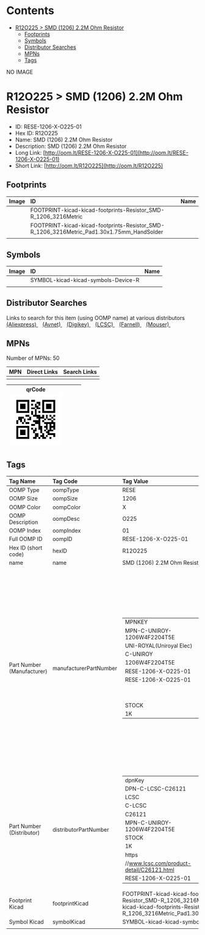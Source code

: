 



Contents
========

* [R12O225 > SMD (1206) 2.2M Ohm Resistor](#r12o225--smd-1206-22m-ohm-resistor)
	* [Footprints](#footprints)
	* [Symbols](#symbols)
	* [Distributor Searches](#distributor-searches)
	* [MPNs](#mpns)
	* [Tags](#tags)
  
NO IMAGE  
# R12O225 > SMD (1206) 2.2M Ohm Resistor

- ID: RESE-1206-X-O225-01
- Hex ID: R12O225
- Name: SMD (1206) 2.2M Ohm Resistor
- Description: SMD (1206) 2.2M Ohm Resistor
- Long Link: [http://oom.lt/RESE-1206-X-O225-01](http://oom.lt/RESE-1206-X-O225-01)
- Short Link: [http://oom.lt/R12O225](http://oom.lt/R12O225)

## Footprints
  

|Image|ID|Name|
| :--- | :--- | :--- |
||FOOTPRINT-kicad-kicad-footprints-Resistor_SMD-R_1206_3216Metric||
||FOOTPRINT-kicad-kicad-footprints-Resistor_SMD-R_1206_3216Metric_Pad1.30x1.75mm_HandSolder||
||||

## Symbols
  

|Image|ID|Name|
| :--- | :--- | :--- |
|![]()|SYMBOL-kicad-kicad-symbols-Device-R||
||||

## Distributor Searches
  
Links to search for this item (using OOMP name) at various distributors  
[(Aliexpress) ](https://www.aliexpress.com/wholesale?SearchText=1117SMD+1206+2.2M+Ohm+Resistor)&nbsp;&nbsp;&nbsp;[(Avnet) ](https://www.avnet.com/shop/us/search/SMD+1206+2.2M+Ohm+Resistor)&nbsp;&nbsp;&nbsp;[(Digikey) ](https://www.digikey.co.uk/en/products/result?s=SMD+1206+2.2M+Ohm+Resistor)&nbsp;&nbsp;&nbsp;[(LCSC) ](https://www.lcsc.com/search?q=SMD+1206+2.2M+Ohm+Resistor)&nbsp;&nbsp;&nbsp;[(Farnell) ](https://uk.farnell.com/search?st=SMD+1206+2.2M+Ohm+Resistor)&nbsp;&nbsp;&nbsp;[(Mouser) ](https://www.mouser.com/c/?q=SMD+1206+2.2M+Ohm+Resistor)&nbsp;&nbsp;&nbsp;
## MPNs
  
Number of MPNs: 50  

|MPN|Direct Links|Search Links|
| :--- | :--- | :--- |
||||
  

|qrCode<br>[![](https://raw.githubusercontent.com/oomlout/oomlout_OOMP_parts_V2/main/RESE/1206/X/O225/01/qrCode_140.png)](https://github.com/oomlout/oomlout_OOMP_parts_V2/tree/main/RESE/1206/X/O225/01/qrCode.png)||||
| :---: | :---: | :---: | :---: |

## Tags
  

|Tag Name|Tag Code|Tag Value|
| :--- | :--- | :--- |
|OOMP Type|oompType|RESE|
|OOMP Size|oompSize|1206|
|OOMP Color|oompColor|X|
|OOMP Description|oompDesc|O225|
|OOMP Index|oompIndex|01|
|Full OOMP ID|oompID|RESE-1206-X-O225-01|
|Hex ID (short code)|hexID|R12O225|
|name|name|SMD (1206) 2.2M Ohm Resistor|
|Part Number (Manufacturer)|manufacturerPartNumber|<table><tr><td>MPNKEY</td></tr><tr><td> MPN-C-UNIROY-1206W4F2204T5E</td><td> MANUFACTURER</td></tr><tr><td> UNI-ROYAL(Uniroyal Elec)</td><td> MANUCODE</td></tr><tr><td> C-UNIROY</td><td> MPN</td></tr><tr><td> 1206W4F2204T5E</td><td> OOMPIDPARTIAL</td></tr><tr><td> RESE-1206-X-O225-01</td><td> OOMPID</td></tr><tr><td> RESE-1206-X-O225-01</td><td> LINK</td></tr><tr><td> </td><td> DESCRIPTION</td></tr><tr><td> </td><td> TAGS</td></tr><tr><td> STOCK</td></tr><tr><td>1K</td></tr></table></td><td> <table><tr><td>MPNKEY</td></tr><tr><td> MPN-C-RALEC-RTT062204FTP</td><td> MANUFACTURER</td></tr><tr><td> RALEC</td><td> MANUCODE</td></tr><tr><td> C-RALEC</td><td> MPN</td></tr><tr><td> RTT062204FTP</td><td> OOMPIDPARTIAL</td></tr><tr><td> RESE-1206-X-O225-01</td><td> OOMPID</td></tr><tr><td> RESE-1206-X-O225-01</td><td> LINK</td></tr><tr><td> </td><td> DESCRIPTION</td></tr><tr><td> </td><td> TAGS</td></tr><tr><td> </td></tr></table></td><td> <table><tr><td>MPNKEY</td></tr><tr><td> MPN-C-UNIROY-1206W4J0225T5E</td><td> MANUFACTURER</td></tr><tr><td> UNI-ROYAL(Uniroyal Elec)</td><td> MANUCODE</td></tr><tr><td> C-UNIROY</td><td> MPN</td></tr><tr><td> 1206W4J0225T5E</td><td> OOMPIDPARTIAL</td></tr><tr><td> RESE-1206-X-O225-01</td><td> OOMPID</td></tr><tr><td> RESE-1206-X-O225-01</td><td> LINK</td></tr><tr><td> </td><td> DESCRIPTION</td></tr><tr><td> </td><td> TAGS</td></tr><tr><td> STOCK</td></tr><tr><td>1K</td></tr></table></td><td> <table><tr><td>MPNKEY</td></tr><tr><td> MPN-C-YAGEO-RV1206FR-072M2L</td><td> MANUFACTURER</td></tr><tr><td> YAGEO</td><td> MANUCODE</td></tr><tr><td> C-YAGEO</td><td> MPN</td></tr><tr><td> RV1206FR-072M2L</td><td> OOMPIDPARTIAL</td></tr><tr><td> RESE-1206-X-O225-01</td><td> OOMPID</td></tr><tr><td> RESE-1206-X-O225-01</td><td> LINK</td></tr><tr><td> </td><td> DESCRIPTION</td></tr><tr><td> </td><td> TAGS</td></tr><tr><td> </td></tr></table></td><td> <table><tr><td>MPNKEY</td></tr><tr><td> MPN-C-YAGEO-RC1206JR-072M2L</td><td> MANUFACTURER</td></tr><tr><td> YAGEO</td><td> MANUCODE</td></tr><tr><td> C-YAGEO</td><td> MPN</td></tr><tr><td> RC1206JR-072M2L</td><td> OOMPIDPARTIAL</td></tr><tr><td> RESE-1206-X-O225-01</td><td> OOMPID</td></tr><tr><td> RESE-1206-X-O225-01</td><td> LINK</td></tr><tr><td> </td><td> DESCRIPTION</td></tr><tr><td> </td><td> TAGS</td></tr><tr><td> STOCK</td></tr><tr><td>1K</td></tr></table></td><td> <table><tr><td>MPNKEY</td></tr><tr><td> MPN-C-YAGEO-RC1206FR-072M2L</td><td> MANUFACTURER</td></tr><tr><td> YAGEO</td><td> MANUCODE</td></tr><tr><td> C-YAGEO</td><td> MPN</td></tr><tr><td> RC1206FR-072M2L</td><td> OOMPIDPARTIAL</td></tr><tr><td> RESE-1206-X-O225-01</td><td> OOMPID</td></tr><tr><td> RESE-1206-X-O225-01</td><td> LINK</td></tr><tr><td> </td><td> DESCRIPTION</td></tr><tr><td> </td><td> TAGS</td></tr><tr><td> STOCK</td></tr><tr><td>1K</td></tr></table></td><td> <table><tr><td>MPNKEY</td></tr><tr><td> MPN-C-WALSIN-WR12W2204FTL</td><td> MANUFACTURER</td></tr><tr><td> Walsin Tech Corp</td><td> MANUCODE</td></tr><tr><td> C-WALSIN</td><td> MPN</td></tr><tr><td> WR12W2204FTL</td><td> OOMPIDPARTIAL</td></tr><tr><td> RESE-1206-X-O225-01</td><td> OOMPID</td></tr><tr><td> RESE-1206-X-O225-01</td><td> LINK</td></tr><tr><td> </td><td> DESCRIPTION</td></tr><tr><td> </td><td> TAGS</td></tr><tr><td> </td></tr></table></td><td> <table><tr><td>MPNKEY</td></tr><tr><td> MPN-C-WALSIN-WR12X225JTL</td><td> MANUFACTURER</td></tr><tr><td> Walsin Tech Corp</td><td> MANUCODE</td></tr><tr><td> C-WALSIN</td><td> MPN</td></tr><tr><td> WR12X225JTL</td><td> OOMPIDPARTIAL</td></tr><tr><td> RESE-1206-X-O225-01</td><td> OOMPID</td></tr><tr><td> RESE-1206-X-O225-01</td><td> LINK</td></tr><tr><td> </td><td> DESCRIPTION</td></tr><tr><td> </td><td> TAGS</td></tr><tr><td> </td></tr></table></td><td> <table><tr><td>MPNKEY</td></tr><tr><td> MPN-C-YAGEO-AC1206FR-072M2L</td><td> MANUFACTURER</td></tr><tr><td> YAGEO</td><td> MANUCODE</td></tr><tr><td> C-YAGEO</td><td> MPN</td></tr><tr><td> AC1206FR-072M2L</td><td> OOMPIDPARTIAL</td></tr><tr><td> RESE-1206-X-O225-01</td><td> OOMPID</td></tr><tr><td> RESE-1206-X-O225-01</td><td> LINK</td></tr><tr><td> </td><td> DESCRIPTION</td></tr><tr><td> </td><td> TAGS</td></tr><tr><td> </td></tr></table></td><td> <table><tr><td>MPNKEY</td></tr><tr><td> MPN-C-EVEROH-CR1206F2M20P05Z</td><td> MANUFACTURER</td></tr><tr><td> Ever Ohms Tech</td><td> MANUCODE</td></tr><tr><td> C-EVEROH</td><td> MPN</td></tr><tr><td> CR1206F2M20P05Z</td><td> OOMPIDPARTIAL</td></tr><tr><td> RESE-1206-X-O225-01</td><td> OOMPID</td></tr><tr><td> RESE-1206-X-O225-01</td><td> LINK</td></tr><tr><td> </td><td> DESCRIPTION</td></tr><tr><td> </td><td> TAGS</td></tr><tr><td> STOCK</td></tr><tr><td>1K</td></tr></table></td><td> <table><tr><td>MPNKEY</td></tr><tr><td> MPN-C-TYOHM-RMC12062.2M1%N</td><td> MANUFACTURER</td></tr><tr><td> TyoHM</td><td> MANUCODE</td></tr><tr><td> C-TYOHM</td><td> MPN</td></tr><tr><td> RMC12062.2M1%N</td><td> OOMPIDPARTIAL</td></tr><tr><td> RESE-1206-X-O225-01</td><td> OOMPID</td></tr><tr><td> RESE-1206-X-O225-01</td><td> LINK</td></tr><tr><td> </td><td> DESCRIPTION</td></tr><tr><td> </td><td> TAGS</td></tr><tr><td> </td></tr></table></td><td> <table><tr><td>MPNKEY</td></tr><tr><td> MPN-C-VIKING-CR-06JL7---2M2</td><td> MANUFACTURER</td></tr><tr><td> Viking Tech</td><td> MANUCODE</td></tr><tr><td> C-VIKING</td><td> MPN</td></tr><tr><td> CR-06JL7---2M2</td><td> OOMPIDPARTIAL</td></tr><tr><td> RESE-1206-X-O225-01</td><td> OOMPID</td></tr><tr><td> RESE-1206-X-O225-01</td><td> LINK</td></tr><tr><td> </td><td> DESCRIPTION</td></tr><tr><td> </td><td> TAGS</td></tr><tr><td> </td></tr></table></td><td> <table><tr><td>MPNKEY</td></tr><tr><td> MPN-C-FHGUAN-RS-06L2204FT</td><td> MANUFACTURER</td></tr><tr><td> FH (Guangdong Fenghua Advanced Tech)</td><td> MANUCODE</td></tr><tr><td> C-FHGUAN</td><td> MPN</td></tr><tr><td> RS-06L2204FT</td><td> OOMPIDPARTIAL</td></tr><tr><td> RESE-1206-X-O225-01</td><td> OOMPID</td></tr><tr><td> RESE-1206-X-O225-01</td><td> LINK</td></tr><tr><td> </td><td> DESCRIPTION</td></tr><tr><td> </td><td> TAGS</td></tr><tr><td> </td></tr></table></td><td> <table><tr><td>MPNKEY</td></tr><tr><td> MPN-C-FHGUAN-RS-06L225JT</td><td> MANUFACTURER</td></tr><tr><td> FH (Guangdong Fenghua Advanced Tech)</td><td> MANUCODE</td></tr><tr><td> C-FHGUAN</td><td> MPN</td></tr><tr><td> RS-06L225JT</td><td> OOMPIDPARTIAL</td></tr><tr><td> RESE-1206-X-O225-01</td><td> OOMPID</td></tr><tr><td> RESE-1206-X-O225-01</td><td> LINK</td></tr><tr><td> </td><td> DESCRIPTION</td></tr><tr><td> </td><td> TAGS</td></tr><tr><td> </td></tr></table></td><td> <table><tr><td>MPNKEY</td></tr><tr><td> MPN-C-RALEC-RTT06225JTP</td><td> MANUFACTURER</td></tr><tr><td> RALEC</td><td> MANUCODE</td></tr><tr><td> C-RALEC</td><td> MPN</td></tr><tr><td> RTT06225JTP</td><td> OOMPIDPARTIAL</td></tr><tr><td> RESE-1206-X-O225-01</td><td> OOMPID</td></tr><tr><td> RESE-1206-X-O225-01</td><td> LINK</td></tr><tr><td> </td><td> DESCRIPTION</td></tr><tr><td> </td><td> TAGS</td></tr><tr><td> </td></tr></table></td><td> <table><tr><td>MPNKEY</td></tr><tr><td> MPN-C-UNIROY-HV06W4F2204T5E</td><td> MANUFACTURER</td></tr><tr><td> UNI-ROYAL(Uniroyal Elec)</td><td> MANUCODE</td></tr><tr><td> C-UNIROY</td><td> MPN</td></tr><tr><td> HV06W4F2204T5E</td><td> OOMPIDPARTIAL</td></tr><tr><td> RESE-1206-X-O225-01</td><td> OOMPID</td></tr><tr><td> RESE-1206-X-O225-01</td><td> LINK</td></tr><tr><td> </td><td> DESCRIPTION</td></tr><tr><td> </td><td> TAGS</td></tr><tr><td> </td></tr></table></td><td> <table><tr><td>MPNKEY</td></tr><tr><td> MPN-C-KOASPE-RK73B2BTTD225J</td><td> MANUFACTURER</td></tr><tr><td> KOA Speer Elec</td><td> MANUCODE</td></tr><tr><td> C-KOASPE</td><td> MPN</td></tr><tr><td> RK73B2BTTD225J</td><td> OOMPIDPARTIAL</td></tr><tr><td> RESE-1206-X-O225-01</td><td> OOMPID</td></tr><tr><td> RESE-1206-X-O225-01</td><td> LINK</td></tr><tr><td> </td><td> DESCRIPTION</td></tr><tr><td> </td><td> TAGS</td></tr><tr><td> </td></tr></table></td><td> <table><tr><td>MPNKEY</td></tr><tr><td> MPN-C-EVEROH-CR1206J2M20P05Z</td><td> MANUFACTURER</td></tr><tr><td> Ever Ohms Tech</td><td> MANUCODE</td></tr><tr><td> C-EVEROH</td><td> MPN</td></tr><tr><td> CR1206J2M20P05Z</td><td> OOMPIDPARTIAL</td></tr><tr><td> RESE-1206-X-O225-01</td><td> OOMPID</td></tr><tr><td> RESE-1206-X-O225-01</td><td> LINK</td></tr><tr><td> </td><td> DESCRIPTION</td></tr><tr><td> </td><td> TAGS</td></tr><tr><td> </td></tr></table></td><td> <table><tr><td>MPNKEY</td></tr><tr><td> MPN-C-UNIROY-AS0606J0225T5E</td><td> MANUFACTURER</td></tr><tr><td> UNI-ROYAL(Uniroyal Elec)</td><td> MANUCODE</td></tr><tr><td> C-UNIROY</td><td> MPN</td></tr><tr><td> AS0606J0225T5E</td><td> OOMPIDPARTIAL</td></tr><tr><td> RESE-1206-X-O225-01</td><td> OOMPID</td></tr><tr><td> RESE-1206-X-O225-01</td><td> LINK</td></tr><tr><td> </td><td> DESCRIPTION</td></tr><tr><td> </td><td> TAGS</td></tr><tr><td> </td></tr></table></td><td> <table><tr><td>MPNKEY</td></tr><tr><td> MPN-C-ROHMSE-KTR18EZPF2204</td><td> MANUFACTURER</td></tr><tr><td> ROHM Semicon</td><td> MANUCODE</td></tr><tr><td> C-ROHMSE</td><td> MPN</td></tr><tr><td> KTR18EZPF2204</td><td> OOMPIDPARTIAL</td></tr><tr><td> RESE-1206-X-O225-01</td><td> OOMPID</td></tr><tr><td> RESE-1206-X-O225-01</td><td> LINK</td></tr><tr><td> </td><td> DESCRIPTION</td></tr><tr><td> </td><td> TAGS</td></tr><tr><td> </td></tr></table></td><td> <table><tr><td>MPNKEY</td></tr><tr><td> MPN-C-PANASO-ERJ-8ENF2204V</td><td> MANUFACTURER</td></tr><tr><td> PANASONIC</td><td> MANUCODE</td></tr><tr><td> C-PANASO</td><td> MPN</td></tr><tr><td> ERJ-8ENF2204V</td><td> OOMPIDPARTIAL</td></tr><tr><td> RESE-1206-X-O225-01</td><td> OOMPID</td></tr><tr><td> RESE-1206-X-O225-01</td><td> LINK</td></tr><tr><td> </td><td> DESCRIPTION</td></tr><tr><td> </td><td> TAGS</td></tr><tr><td> </td></tr></table></td><td> <table><tr><td>MPNKEY</td></tr><tr><td> MPN-C-VISHAY-CRCW12062M20FKEA</td><td> MANUFACTURER</td></tr><tr><td> Vishay Intertech</td><td> MANUCODE</td></tr><tr><td> C-VISHAY</td><td> MPN</td></tr><tr><td> CRCW12062M20FKEA</td><td> OOMPIDPARTIAL</td></tr><tr><td> RESE-1206-X-O225-01</td><td> OOMPID</td></tr><tr><td> RESE-1206-X-O225-01</td><td> LINK</td></tr><tr><td> </td><td> DESCRIPTION</td></tr><tr><td> </td><td> TAGS</td></tr><tr><td> </td></tr></table></td><td> <table><tr><td>MPNKEY</td></tr><tr><td> MPN-C-VISHAY-CRCW12062M20JNEA</td><td> MANUFACTURER</td></tr><tr><td> Vishay Intertech</td><td> MANUCODE</td></tr><tr><td> C-VISHAY</td><td> MPN</td></tr><tr><td> CRCW12062M20JNEA</td><td> OOMPIDPARTIAL</td></tr><tr><td> RESE-1206-X-O225-01</td><td> OOMPID</td></tr><tr><td> RESE-1206-X-O225-01</td><td> LINK</td></tr><tr><td> </td><td> DESCRIPTION</td></tr><tr><td> </td><td> TAGS</td></tr><tr><td> </td></tr></table></td><td> <table><tr><td>MPNKEY</td></tr><tr><td> MPN-C-TECONN-CRGH1206J2M2</td><td> MANUFACTURER</td></tr><tr><td> TE Connectivity</td><td> MANUCODE</td></tr><tr><td> C-TECONN</td><td> MPN</td></tr><tr><td> CRGH1206J2M2</td><td> OOMPIDPARTIAL</td></tr><tr><td> RESE-1206-X-O225-01</td><td> OOMPID</td></tr><tr><td> RESE-1206-X-O225-01</td><td> LINK</td></tr><tr><td> </td><td> DESCRIPTION</td></tr><tr><td> </td><td> TAGS</td></tr><tr><td> </td></tr></table></td><td> <table><tr><td>MPNKEY</td></tr><tr><td> MPN-C-TECONN-CRG1206F2M2</td><td> MANUFACTURER</td></tr><tr><td> TE Connectivity</td><td> MANUCODE</td></tr><tr><td> C-TECONN</td><td> MPN</td></tr><tr><td> CRG1206F2M2</td><td> OOMPIDPARTIAL</td></tr><tr><td> RESE-1206-X-O225-01</td><td> OOMPID</td></tr><tr><td> RESE-1206-X-O225-01</td><td> LINK</td></tr><tr><td> </td><td> DESCRIPTION</td></tr><tr><td> </td><td> TAGS</td></tr><tr><td> </td></tr></table></td><td> <table><tr><td>MPNKEY</td></tr><tr><td> MPN-C-UNIROY-1206W4F2204T5E</td><td> MANUFACTURER</td></tr><tr><td> UNI-ROYAL(Uniroyal Elec)</td><td> MANUCODE</td></tr><tr><td> C-UNIROY</td><td> MPN</td></tr><tr><td> 1206W4F2204T5E</td><td> OOMPIDPARTIAL</td></tr><tr><td> RESE-1206-X-O225-01</td><td> OOMPID</td></tr><tr><td> RESE-1206-X-O225-01</td><td> LINK</td></tr><tr><td> </td><td> DESCRIPTION</td></tr><tr><td> </td><td> TAGS</td></tr><tr><td> STOCK</td></tr><tr><td>1K</td></tr></table></td><td> <table><tr><td>MPNKEY</td></tr><tr><td> MPN-C-RALEC-RTT062204FTP</td><td> MANUFACTURER</td></tr><tr><td> RALEC</td><td> MANUCODE</td></tr><tr><td> C-RALEC</td><td> MPN</td></tr><tr><td> RTT062204FTP</td><td> OOMPIDPARTIAL</td></tr><tr><td> RESE-1206-X-O225-01</td><td> OOMPID</td></tr><tr><td> RESE-1206-X-O225-01</td><td> LINK</td></tr><tr><td> </td><td> DESCRIPTION</td></tr><tr><td> </td><td> TAGS</td></tr><tr><td> </td></tr></table></td><td> <table><tr><td>MPNKEY</td></tr><tr><td> MPN-C-UNIROY-1206W4J0225T5E</td><td> MANUFACTURER</td></tr><tr><td> UNI-ROYAL(Uniroyal Elec)</td><td> MANUCODE</td></tr><tr><td> C-UNIROY</td><td> MPN</td></tr><tr><td> 1206W4J0225T5E</td><td> OOMPIDPARTIAL</td></tr><tr><td> RESE-1206-X-O225-01</td><td> OOMPID</td></tr><tr><td> RESE-1206-X-O225-01</td><td> LINK</td></tr><tr><td> </td><td> DESCRIPTION</td></tr><tr><td> </td><td> TAGS</td></tr><tr><td> STOCK</td></tr><tr><td>1K</td></tr></table></td><td> <table><tr><td>MPNKEY</td></tr><tr><td> MPN-C-YAGEO-RV1206FR-072M2L</td><td> MANUFACTURER</td></tr><tr><td> YAGEO</td><td> MANUCODE</td></tr><tr><td> C-YAGEO</td><td> MPN</td></tr><tr><td> RV1206FR-072M2L</td><td> OOMPIDPARTIAL</td></tr><tr><td> RESE-1206-X-O225-01</td><td> OOMPID</td></tr><tr><td> RESE-1206-X-O225-01</td><td> LINK</td></tr><tr><td> </td><td> DESCRIPTION</td></tr><tr><td> </td><td> TAGS</td></tr><tr><td> </td></tr></table></td><td> <table><tr><td>MPNKEY</td></tr><tr><td> MPN-C-YAGEO-RC1206JR-072M2L</td><td> MANUFACTURER</td></tr><tr><td> YAGEO</td><td> MANUCODE</td></tr><tr><td> C-YAGEO</td><td> MPN</td></tr><tr><td> RC1206JR-072M2L</td><td> OOMPIDPARTIAL</td></tr><tr><td> RESE-1206-X-O225-01</td><td> OOMPID</td></tr><tr><td> RESE-1206-X-O225-01</td><td> LINK</td></tr><tr><td> </td><td> DESCRIPTION</td></tr><tr><td> </td><td> TAGS</td></tr><tr><td> STOCK</td></tr><tr><td>1K</td></tr></table></td><td> <table><tr><td>MPNKEY</td></tr><tr><td> MPN-C-YAGEO-RC1206FR-072M2L</td><td> MANUFACTURER</td></tr><tr><td> YAGEO</td><td> MANUCODE</td></tr><tr><td> C-YAGEO</td><td> MPN</td></tr><tr><td> RC1206FR-072M2L</td><td> OOMPIDPARTIAL</td></tr><tr><td> RESE-1206-X-O225-01</td><td> OOMPID</td></tr><tr><td> RESE-1206-X-O225-01</td><td> LINK</td></tr><tr><td> </td><td> DESCRIPTION</td></tr><tr><td> </td><td> TAGS</td></tr><tr><td> STOCK</td></tr><tr><td>1K</td></tr></table></td><td> <table><tr><td>MPNKEY</td></tr><tr><td> MPN-C-WALSIN-WR12W2204FTL</td><td> MANUFACTURER</td></tr><tr><td> Walsin Tech Corp</td><td> MANUCODE</td></tr><tr><td> C-WALSIN</td><td> MPN</td></tr><tr><td> WR12W2204FTL</td><td> OOMPIDPARTIAL</td></tr><tr><td> RESE-1206-X-O225-01</td><td> OOMPID</td></tr><tr><td> RESE-1206-X-O225-01</td><td> LINK</td></tr><tr><td> </td><td> DESCRIPTION</td></tr><tr><td> </td><td> TAGS</td></tr><tr><td> </td></tr></table></td><td> <table><tr><td>MPNKEY</td></tr><tr><td> MPN-C-WALSIN-WR12X225JTL</td><td> MANUFACTURER</td></tr><tr><td> Walsin Tech Corp</td><td> MANUCODE</td></tr><tr><td> C-WALSIN</td><td> MPN</td></tr><tr><td> WR12X225JTL</td><td> OOMPIDPARTIAL</td></tr><tr><td> RESE-1206-X-O225-01</td><td> OOMPID</td></tr><tr><td> RESE-1206-X-O225-01</td><td> LINK</td></tr><tr><td> </td><td> DESCRIPTION</td></tr><tr><td> </td><td> TAGS</td></tr><tr><td> </td></tr></table></td><td> <table><tr><td>MPNKEY</td></tr><tr><td> MPN-C-YAGEO-AC1206FR-072M2L</td><td> MANUFACTURER</td></tr><tr><td> YAGEO</td><td> MANUCODE</td></tr><tr><td> C-YAGEO</td><td> MPN</td></tr><tr><td> AC1206FR-072M2L</td><td> OOMPIDPARTIAL</td></tr><tr><td> RESE-1206-X-O225-01</td><td> OOMPID</td></tr><tr><td> RESE-1206-X-O225-01</td><td> LINK</td></tr><tr><td> </td><td> DESCRIPTION</td></tr><tr><td> </td><td> TAGS</td></tr><tr><td> </td></tr></table></td><td> <table><tr><td>MPNKEY</td></tr><tr><td> MPN-C-EVEROH-CR1206F2M20P05Z</td><td> MANUFACTURER</td></tr><tr><td> Ever Ohms Tech</td><td> MANUCODE</td></tr><tr><td> C-EVEROH</td><td> MPN</td></tr><tr><td> CR1206F2M20P05Z</td><td> OOMPIDPARTIAL</td></tr><tr><td> RESE-1206-X-O225-01</td><td> OOMPID</td></tr><tr><td> RESE-1206-X-O225-01</td><td> LINK</td></tr><tr><td> </td><td> DESCRIPTION</td></tr><tr><td> </td><td> TAGS</td></tr><tr><td> STOCK</td></tr><tr><td>1K</td></tr></table></td><td> <table><tr><td>MPNKEY</td></tr><tr><td> MPN-C-TYOHM-RMC12062.2M1%N</td><td> MANUFACTURER</td></tr><tr><td> TyoHM</td><td> MANUCODE</td></tr><tr><td> C-TYOHM</td><td> MPN</td></tr><tr><td> RMC12062.2M1%N</td><td> OOMPIDPARTIAL</td></tr><tr><td> RESE-1206-X-O225-01</td><td> OOMPID</td></tr><tr><td> RESE-1206-X-O225-01</td><td> LINK</td></tr><tr><td> </td><td> DESCRIPTION</td></tr><tr><td> </td><td> TAGS</td></tr><tr><td> </td></tr></table></td><td> <table><tr><td>MPNKEY</td></tr><tr><td> MPN-C-VIKING-CR-06JL7---2M2</td><td> MANUFACTURER</td></tr><tr><td> Viking Tech</td><td> MANUCODE</td></tr><tr><td> C-VIKING</td><td> MPN</td></tr><tr><td> CR-06JL7---2M2</td><td> OOMPIDPARTIAL</td></tr><tr><td> RESE-1206-X-O225-01</td><td> OOMPID</td></tr><tr><td> RESE-1206-X-O225-01</td><td> LINK</td></tr><tr><td> </td><td> DESCRIPTION</td></tr><tr><td> </td><td> TAGS</td></tr><tr><td> </td></tr></table></td><td> <table><tr><td>MPNKEY</td></tr><tr><td> MPN-C-FHGUAN-RS-06L2204FT</td><td> MANUFACTURER</td></tr><tr><td> FH (Guangdong Fenghua Advanced Tech)</td><td> MANUCODE</td></tr><tr><td> C-FHGUAN</td><td> MPN</td></tr><tr><td> RS-06L2204FT</td><td> OOMPIDPARTIAL</td></tr><tr><td> RESE-1206-X-O225-01</td><td> OOMPID</td></tr><tr><td> RESE-1206-X-O225-01</td><td> LINK</td></tr><tr><td> </td><td> DESCRIPTION</td></tr><tr><td> </td><td> TAGS</td></tr><tr><td> </td></tr></table></td><td> <table><tr><td>MPNKEY</td></tr><tr><td> MPN-C-FHGUAN-RS-06L225JT</td><td> MANUFACTURER</td></tr><tr><td> FH (Guangdong Fenghua Advanced Tech)</td><td> MANUCODE</td></tr><tr><td> C-FHGUAN</td><td> MPN</td></tr><tr><td> RS-06L225JT</td><td> OOMPIDPARTIAL</td></tr><tr><td> RESE-1206-X-O225-01</td><td> OOMPID</td></tr><tr><td> RESE-1206-X-O225-01</td><td> LINK</td></tr><tr><td> </td><td> DESCRIPTION</td></tr><tr><td> </td><td> TAGS</td></tr><tr><td> </td></tr></table></td><td> <table><tr><td>MPNKEY</td></tr><tr><td> MPN-C-RALEC-RTT06225JTP</td><td> MANUFACTURER</td></tr><tr><td> RALEC</td><td> MANUCODE</td></tr><tr><td> C-RALEC</td><td> MPN</td></tr><tr><td> RTT06225JTP</td><td> OOMPIDPARTIAL</td></tr><tr><td> RESE-1206-X-O225-01</td><td> OOMPID</td></tr><tr><td> RESE-1206-X-O225-01</td><td> LINK</td></tr><tr><td> </td><td> DESCRIPTION</td></tr><tr><td> </td><td> TAGS</td></tr><tr><td> </td></tr></table></td><td> <table><tr><td>MPNKEY</td></tr><tr><td> MPN-C-UNIROY-HV06W4F2204T5E</td><td> MANUFACTURER</td></tr><tr><td> UNI-ROYAL(Uniroyal Elec)</td><td> MANUCODE</td></tr><tr><td> C-UNIROY</td><td> MPN</td></tr><tr><td> HV06W4F2204T5E</td><td> OOMPIDPARTIAL</td></tr><tr><td> RESE-1206-X-O225-01</td><td> OOMPID</td></tr><tr><td> RESE-1206-X-O225-01</td><td> LINK</td></tr><tr><td> </td><td> DESCRIPTION</td></tr><tr><td> </td><td> TAGS</td></tr><tr><td> </td></tr></table></td><td> <table><tr><td>MPNKEY</td></tr><tr><td> MPN-C-KOASPE-RK73B2BTTD225J</td><td> MANUFACTURER</td></tr><tr><td> KOA Speer Elec</td><td> MANUCODE</td></tr><tr><td> C-KOASPE</td><td> MPN</td></tr><tr><td> RK73B2BTTD225J</td><td> OOMPIDPARTIAL</td></tr><tr><td> RESE-1206-X-O225-01</td><td> OOMPID</td></tr><tr><td> RESE-1206-X-O225-01</td><td> LINK</td></tr><tr><td> </td><td> DESCRIPTION</td></tr><tr><td> </td><td> TAGS</td></tr><tr><td> </td></tr></table></td><td> <table><tr><td>MPNKEY</td></tr><tr><td> MPN-C-EVEROH-CR1206J2M20P05Z</td><td> MANUFACTURER</td></tr><tr><td> Ever Ohms Tech</td><td> MANUCODE</td></tr><tr><td> C-EVEROH</td><td> MPN</td></tr><tr><td> CR1206J2M20P05Z</td><td> OOMPIDPARTIAL</td></tr><tr><td> RESE-1206-X-O225-01</td><td> OOMPID</td></tr><tr><td> RESE-1206-X-O225-01</td><td> LINK</td></tr><tr><td> </td><td> DESCRIPTION</td></tr><tr><td> </td><td> TAGS</td></tr><tr><td> </td></tr></table></td><td> <table><tr><td>MPNKEY</td></tr><tr><td> MPN-C-UNIROY-AS0606J0225T5E</td><td> MANUFACTURER</td></tr><tr><td> UNI-ROYAL(Uniroyal Elec)</td><td> MANUCODE</td></tr><tr><td> C-UNIROY</td><td> MPN</td></tr><tr><td> AS0606J0225T5E</td><td> OOMPIDPARTIAL</td></tr><tr><td> RESE-1206-X-O225-01</td><td> OOMPID</td></tr><tr><td> RESE-1206-X-O225-01</td><td> LINK</td></tr><tr><td> </td><td> DESCRIPTION</td></tr><tr><td> </td><td> TAGS</td></tr><tr><td> </td></tr></table></td><td> <table><tr><td>MPNKEY</td></tr><tr><td> MPN-C-ROHMSE-KTR18EZPF2204</td><td> MANUFACTURER</td></tr><tr><td> ROHM Semicon</td><td> MANUCODE</td></tr><tr><td> C-ROHMSE</td><td> MPN</td></tr><tr><td> KTR18EZPF2204</td><td> OOMPIDPARTIAL</td></tr><tr><td> RESE-1206-X-O225-01</td><td> OOMPID</td></tr><tr><td> RESE-1206-X-O225-01</td><td> LINK</td></tr><tr><td> </td><td> DESCRIPTION</td></tr><tr><td> </td><td> TAGS</td></tr><tr><td> </td></tr></table></td><td> <table><tr><td>MPNKEY</td></tr><tr><td> MPN-C-PANASO-ERJ-8ENF2204V</td><td> MANUFACTURER</td></tr><tr><td> PANASONIC</td><td> MANUCODE</td></tr><tr><td> C-PANASO</td><td> MPN</td></tr><tr><td> ERJ-8ENF2204V</td><td> OOMPIDPARTIAL</td></tr><tr><td> RESE-1206-X-O225-01</td><td> OOMPID</td></tr><tr><td> RESE-1206-X-O225-01</td><td> LINK</td></tr><tr><td> </td><td> DESCRIPTION</td></tr><tr><td> </td><td> TAGS</td></tr><tr><td> </td></tr></table></td><td> <table><tr><td>MPNKEY</td></tr><tr><td> MPN-C-VISHAY-CRCW12062M20FKEA</td><td> MANUFACTURER</td></tr><tr><td> Vishay Intertech</td><td> MANUCODE</td></tr><tr><td> C-VISHAY</td><td> MPN</td></tr><tr><td> CRCW12062M20FKEA</td><td> OOMPIDPARTIAL</td></tr><tr><td> RESE-1206-X-O225-01</td><td> OOMPID</td></tr><tr><td> RESE-1206-X-O225-01</td><td> LINK</td></tr><tr><td> </td><td> DESCRIPTION</td></tr><tr><td> </td><td> TAGS</td></tr><tr><td> </td></tr></table></td><td> <table><tr><td>MPNKEY</td></tr><tr><td> MPN-C-VISHAY-CRCW12062M20JNEA</td><td> MANUFACTURER</td></tr><tr><td> Vishay Intertech</td><td> MANUCODE</td></tr><tr><td> C-VISHAY</td><td> MPN</td></tr><tr><td> CRCW12062M20JNEA</td><td> OOMPIDPARTIAL</td></tr><tr><td> RESE-1206-X-O225-01</td><td> OOMPID</td></tr><tr><td> RESE-1206-X-O225-01</td><td> LINK</td></tr><tr><td> </td><td> DESCRIPTION</td></tr><tr><td> </td><td> TAGS</td></tr><tr><td> </td></tr></table></td><td> <table><tr><td>MPNKEY</td></tr><tr><td> MPN-C-TECONN-CRGH1206J2M2</td><td> MANUFACTURER</td></tr><tr><td> TE Connectivity</td><td> MANUCODE</td></tr><tr><td> C-TECONN</td><td> MPN</td></tr><tr><td> CRGH1206J2M2</td><td> OOMPIDPARTIAL</td></tr><tr><td> RESE-1206-X-O225-01</td><td> OOMPID</td></tr><tr><td> RESE-1206-X-O225-01</td><td> LINK</td></tr><tr><td> </td><td> DESCRIPTION</td></tr><tr><td> </td><td> TAGS</td></tr><tr><td> </td></tr></table></td><td> <table><tr><td>MPNKEY</td></tr><tr><td> MPN-C-TECONN-CRG1206F2M2</td><td> MANUFACTURER</td></tr><tr><td> TE Connectivity</td><td> MANUCODE</td></tr><tr><td> C-TECONN</td><td> MPN</td></tr><tr><td> CRG1206F2M2</td><td> OOMPIDPARTIAL</td></tr><tr><td> RESE-1206-X-O225-01</td><td> OOMPID</td></tr><tr><td> RESE-1206-X-O225-01</td><td> LINK</td></tr><tr><td> </td><td> DESCRIPTION</td></tr><tr><td> </td><td> TAGS</td></tr><tr><td> </td></tr></table>|
|Part Number (Distributor)|distributorPartNumber|<table><tr><td>dpnKey</td></tr><tr><td> DPN-C-LCSC-C26121</td><td> DISTRIBUTOR</td></tr><tr><td> LCSC</td><td> DISTRCODE</td></tr><tr><td> C-LCSC</td><td> DPN</td></tr><tr><td> C26121</td><td> MPN</td></tr><tr><td> MPN-C-UNIROY-1206W4F2204T5E</td><td> TAGS</td></tr><tr><td> STOCK</td></tr><tr><td>1K</td><td> LINK</td></tr><tr><td> https</td></tr><tr><td>//www.lcsc.com/product-detail/C26121.html</td><td> OOMPID</td></tr><tr><td> RESE-1206-X-O225-01</td></tr></table></td><td> <table><tr><td>dpnKey</td></tr><tr><td> DPN-C-LCSC-C104700</td><td> DISTRIBUTOR</td></tr><tr><td> LCSC</td><td> DISTRCODE</td></tr><tr><td> C-LCSC</td><td> DPN</td></tr><tr><td> C104700</td><td> MPN</td></tr><tr><td> MPN-C-RALEC-RTT062204FTP</td><td> TAGS</td></tr><tr><td> </td><td> LINK</td></tr><tr><td> https</td></tr><tr><td>//www.lcsc.com/product-detail/C104700.html</td><td> OOMPID</td></tr><tr><td> RESE-1206-X-O225-01</td></tr></table></td><td> <table><tr><td>dpnKey</td></tr><tr><td> DPN-C-LCSC-C111535</td><td> DISTRIBUTOR</td></tr><tr><td> LCSC</td><td> DISTRCODE</td></tr><tr><td> C-LCSC</td><td> DPN</td></tr><tr><td> C111535</td><td> MPN</td></tr><tr><td> MPN-C-UNIROY-1206W4J0225T5E</td><td> TAGS</td></tr><tr><td> STOCK</td></tr><tr><td>1K</td><td> LINK</td></tr><tr><td> https</td></tr><tr><td>//www.lcsc.com/product-detail/C111535.html</td><td> OOMPID</td></tr><tr><td> RESE-1206-X-O225-01</td></tr></table></td><td> <table><tr><td>dpnKey</td></tr><tr><td> DPN-C-LCSC-C118031</td><td> DISTRIBUTOR</td></tr><tr><td> LCSC</td><td> DISTRCODE</td></tr><tr><td> C-LCSC</td><td> DPN</td></tr><tr><td> C118031</td><td> MPN</td></tr><tr><td> MPN-C-YAGEO-RV1206FR-072M2L</td><td> TAGS</td></tr><tr><td> </td><td> LINK</td></tr><tr><td> https</td></tr><tr><td>//www.lcsc.com/product-detail/C118031.html</td><td> OOMPID</td></tr><tr><td> RESE-1206-X-O225-01</td></tr></table></td><td> <table><tr><td>dpnKey</td></tr><tr><td> DPN-C-LCSC-C137164</td><td> DISTRIBUTOR</td></tr><tr><td> LCSC</td><td> DISTRCODE</td></tr><tr><td> C-LCSC</td><td> DPN</td></tr><tr><td> C137164</td><td> MPN</td></tr><tr><td> MPN-C-YAGEO-RC1206JR-072M2L</td><td> TAGS</td></tr><tr><td> STOCK</td></tr><tr><td>1K</td><td> LINK</td></tr><tr><td> https</td></tr><tr><td>//www.lcsc.com/product-detail/C137164.html</td><td> OOMPID</td></tr><tr><td> RESE-1206-X-O225-01</td></tr></table></td><td> <table><tr><td>dpnKey</td></tr><tr><td> DPN-C-LCSC-C137329</td><td> DISTRIBUTOR</td></tr><tr><td> LCSC</td><td> DISTRCODE</td></tr><tr><td> C-LCSC</td><td> DPN</td></tr><tr><td> C137329</td><td> MPN</td></tr><tr><td> MPN-C-YAGEO-RC1206FR-072M2L</td><td> TAGS</td></tr><tr><td> STOCK</td></tr><tr><td>1K</td><td> LINK</td></tr><tr><td> https</td></tr><tr><td>//www.lcsc.com/product-detail/C137329.html</td><td> OOMPID</td></tr><tr><td> RESE-1206-X-O225-01</td></tr></table></td><td> <table><tr><td>dpnKey</td></tr><tr><td> DPN-C-LCSC-C171070</td><td> DISTRIBUTOR</td></tr><tr><td> LCSC</td><td> DISTRCODE</td></tr><tr><td> C-LCSC</td><td> DPN</td></tr><tr><td> C171070</td><td> MPN</td></tr><tr><td> MPN-C-WALSIN-WR12W2204FTL</td><td> TAGS</td></tr><tr><td> </td><td> LINK</td></tr><tr><td> https</td></tr><tr><td>//www.lcsc.com/product-detail/C171070.html</td><td> OOMPID</td></tr><tr><td> RESE-1206-X-O225-01</td></tr></table></td><td> <table><tr><td>dpnKey</td></tr><tr><td> DPN-C-LCSC-C171156</td><td> DISTRIBUTOR</td></tr><tr><td> LCSC</td><td> DISTRCODE</td></tr><tr><td> C-LCSC</td><td> DPN</td></tr><tr><td> C171156</td><td> MPN</td></tr><tr><td> MPN-C-WALSIN-WR12X225JTL</td><td> TAGS</td></tr><tr><td> </td><td> LINK</td></tr><tr><td> https</td></tr><tr><td>//www.lcsc.com/product-detail/C171156.html</td><td> OOMPID</td></tr><tr><td> RESE-1206-X-O225-01</td></tr></table></td><td> <table><tr><td>dpnKey</td></tr><tr><td> DPN-C-LCSC-C229524</td><td> DISTRIBUTOR</td></tr><tr><td> LCSC</td><td> DISTRCODE</td></tr><tr><td> C-LCSC</td><td> DPN</td></tr><tr><td> C229524</td><td> MPN</td></tr><tr><td> MPN-C-YAGEO-AC1206FR-072M2L</td><td> TAGS</td></tr><tr><td> </td><td> LINK</td></tr><tr><td> https</td></tr><tr><td>//www.lcsc.com/product-detail/C229524.html</td><td> OOMPID</td></tr><tr><td> RESE-1206-X-O225-01</td></tr></table></td><td> <table><tr><td>dpnKey</td></tr><tr><td> DPN-C-LCSC-C245512</td><td> DISTRIBUTOR</td></tr><tr><td> LCSC</td><td> DISTRCODE</td></tr><tr><td> C-LCSC</td><td> DPN</td></tr><tr><td> C245512</td><td> MPN</td></tr><tr><td> MPN-C-EVEROH-CR1206F2M20P05Z</td><td> TAGS</td></tr><tr><td> STOCK</td></tr><tr><td>1K</td><td> LINK</td></tr><tr><td> https</td></tr><tr><td>//www.lcsc.com/product-detail/C245512.html</td><td> OOMPID</td></tr><tr><td> RESE-1206-X-O225-01</td></tr></table></td><td> <table><tr><td>dpnKey</td></tr><tr><td> DPN-C-LCSC-C269617</td><td> DISTRIBUTOR</td></tr><tr><td> LCSC</td><td> DISTRCODE</td></tr><tr><td> C-LCSC</td><td> DPN</td></tr><tr><td> C269617</td><td> MPN</td></tr><tr><td> MPN-C-TYOHM-RMC12062.2M1%N</td><td> TAGS</td></tr><tr><td> </td><td> LINK</td></tr><tr><td> https</td></tr><tr><td>//www.lcsc.com/product-detail/C269617.html</td><td> OOMPID</td></tr><tr><td> RESE-1206-X-O225-01</td></tr></table></td><td> <table><tr><td>dpnKey</td></tr><tr><td> DPN-C-LCSC-C280043</td><td> DISTRIBUTOR</td></tr><tr><td> LCSC</td><td> DISTRCODE</td></tr><tr><td> C-LCSC</td><td> DPN</td></tr><tr><td> C280043</td><td> MPN</td></tr><tr><td> MPN-C-VIKING-CR-06JL7---2M2</td><td> TAGS</td></tr><tr><td> </td><td> LINK</td></tr><tr><td> https</td></tr><tr><td>//www.lcsc.com/product-detail/C280043.html</td><td> OOMPID</td></tr><tr><td> RESE-1206-X-O225-01</td></tr></table></td><td> <table><tr><td>dpnKey</td></tr><tr><td> DPN-C-LCSC-C294798</td><td> DISTRIBUTOR</td></tr><tr><td> LCSC</td><td> DISTRCODE</td></tr><tr><td> C-LCSC</td><td> DPN</td></tr><tr><td> C294798</td><td> MPN</td></tr><tr><td> MPN-C-FHGUAN-RS-06L2204FT</td><td> TAGS</td></tr><tr><td> </td><td> LINK</td></tr><tr><td> https</td></tr><tr><td>//www.lcsc.com/product-detail/C294798.html</td><td> OOMPID</td></tr><tr><td> RESE-1206-X-O225-01</td></tr></table></td><td> <table><tr><td>dpnKey</td></tr><tr><td> DPN-C-LCSC-C294799</td><td> DISTRIBUTOR</td></tr><tr><td> LCSC</td><td> DISTRCODE</td></tr><tr><td> C-LCSC</td><td> DPN</td></tr><tr><td> C294799</td><td> MPN</td></tr><tr><td> MPN-C-FHGUAN-RS-06L225JT</td><td> TAGS</td></tr><tr><td> </td><td> LINK</td></tr><tr><td> https</td></tr><tr><td>//www.lcsc.com/product-detail/C294799.html</td><td> OOMPID</td></tr><tr><td> RESE-1206-X-O225-01</td></tr></table></td><td> <table><tr><td>dpnKey</td></tr><tr><td> DPN-C-LCSC-C303743</td><td> DISTRIBUTOR</td></tr><tr><td> LCSC</td><td> DISTRCODE</td></tr><tr><td> C-LCSC</td><td> DPN</td></tr><tr><td> C303743</td><td> MPN</td></tr><tr><td> MPN-C-RALEC-RTT06225JTP</td><td> TAGS</td></tr><tr><td> </td><td> LINK</td></tr><tr><td> https</td></tr><tr><td>//www.lcsc.com/product-detail/C303743.html</td><td> OOMPID</td></tr><tr><td> RESE-1206-X-O225-01</td></tr></table></td><td> <table><tr><td>dpnKey</td></tr><tr><td> DPN-C-LCSC-C414796</td><td> DISTRIBUTOR</td></tr><tr><td> LCSC</td><td> DISTRCODE</td></tr><tr><td> C-LCSC</td><td> DPN</td></tr><tr><td> C414796</td><td> MPN</td></tr><tr><td> MPN-C-UNIROY-HV06W4F2204T5E</td><td> TAGS</td></tr><tr><td> </td><td> LINK</td></tr><tr><td> https</td></tr><tr><td>//www.lcsc.com/product-detail/C414796.html</td><td> OOMPID</td></tr><tr><td> RESE-1206-X-O225-01</td></tr></table></td><td> <table><tr><td>dpnKey</td></tr><tr><td> DPN-C-LCSC-C830133</td><td> DISTRIBUTOR</td></tr><tr><td> LCSC</td><td> DISTRCODE</td></tr><tr><td> C-LCSC</td><td> DPN</td></tr><tr><td> C830133</td><td> MPN</td></tr><tr><td> MPN-C-KOASPE-RK73B2BTTD225J</td><td> TAGS</td></tr><tr><td> </td><td> LINK</td></tr><tr><td> https</td></tr><tr><td>//www.lcsc.com/product-detail/C830133.html</td><td> OOMPID</td></tr><tr><td> RESE-1206-X-O225-01</td></tr></table></td><td> <table><tr><td>dpnKey</td></tr><tr><td> DPN-C-LCSC-C881239</td><td> DISTRIBUTOR</td></tr><tr><td> LCSC</td><td> DISTRCODE</td></tr><tr><td> C-LCSC</td><td> DPN</td></tr><tr><td> C881239</td><td> MPN</td></tr><tr><td> MPN-C-EVEROH-CR1206J2M20P05Z</td><td> TAGS</td></tr><tr><td> </td><td> LINK</td></tr><tr><td> https</td></tr><tr><td>//www.lcsc.com/product-detail/C881239.html</td><td> OOMPID</td></tr><tr><td> RESE-1206-X-O225-01</td></tr></table></td><td> <table><tr><td>dpnKey</td></tr><tr><td> DPN-C-LCSC-C966067</td><td> DISTRIBUTOR</td></tr><tr><td> LCSC</td><td> DISTRCODE</td></tr><tr><td> C-LCSC</td><td> DPN</td></tr><tr><td> C966067</td><td> MPN</td></tr><tr><td> MPN-C-UNIROY-AS0606J0225T5E</td><td> TAGS</td></tr><tr><td> </td><td> LINK</td></tr><tr><td> https</td></tr><tr><td>//www.lcsc.com/product-detail/C966067.html</td><td> OOMPID</td></tr><tr><td> RESE-1206-X-O225-01</td></tr></table></td><td> <table><tr><td>dpnKey</td></tr><tr><td> DPN-C-LCSC-C2075747</td><td> DISTRIBUTOR</td></tr><tr><td> LCSC</td><td> DISTRCODE</td></tr><tr><td> C-LCSC</td><td> DPN</td></tr><tr><td> C2075747</td><td> MPN</td></tr><tr><td> MPN-C-ROHMSE-KTR18EZPF2204</td><td> TAGS</td></tr><tr><td> </td><td> LINK</td></tr><tr><td> https</td></tr><tr><td>//www.lcsc.com/product-detail/C2075747.html</td><td> OOMPID</td></tr><tr><td> RESE-1206-X-O225-01</td></tr></table></td><td> <table><tr><td>dpnKey</td></tr><tr><td> DPN-C-LCSC-C2077895</td><td> DISTRIBUTOR</td></tr><tr><td> LCSC</td><td> DISTRCODE</td></tr><tr><td> C-LCSC</td><td> DPN</td></tr><tr><td> C2077895</td><td> MPN</td></tr><tr><td> MPN-C-PANASO-ERJ-8ENF2204V</td><td> TAGS</td></tr><tr><td> </td><td> LINK</td></tr><tr><td> https</td></tr><tr><td>//www.lcsc.com/product-detail/C2077895.html</td><td> OOMPID</td></tr><tr><td> RESE-1206-X-O225-01</td></tr></table></td><td> <table><tr><td>dpnKey</td></tr><tr><td> DPN-C-LCSC-C2090939</td><td> DISTRIBUTOR</td></tr><tr><td> LCSC</td><td> DISTRCODE</td></tr><tr><td> C-LCSC</td><td> DPN</td></tr><tr><td> C2090939</td><td> MPN</td></tr><tr><td> MPN-C-VISHAY-CRCW12062M20FKEA</td><td> TAGS</td></tr><tr><td> </td><td> LINK</td></tr><tr><td> https</td></tr><tr><td>//www.lcsc.com/product-detail/C2090939.html</td><td> OOMPID</td></tr><tr><td> RESE-1206-X-O225-01</td></tr></table></td><td> <table><tr><td>dpnKey</td></tr><tr><td> DPN-C-LCSC-C2091707</td><td> DISTRIBUTOR</td></tr><tr><td> LCSC</td><td> DISTRCODE</td></tr><tr><td> C-LCSC</td><td> DPN</td></tr><tr><td> C2091707</td><td> MPN</td></tr><tr><td> MPN-C-VISHAY-CRCW12062M20JNEA</td><td> TAGS</td></tr><tr><td> </td><td> LINK</td></tr><tr><td> https</td></tr><tr><td>//www.lcsc.com/product-detail/C2091707.html</td><td> OOMPID</td></tr><tr><td> RESE-1206-X-O225-01</td></tr></table></td><td> <table><tr><td>dpnKey</td></tr><tr><td> DPN-C-LCSC-C2102943</td><td> DISTRIBUTOR</td></tr><tr><td> LCSC</td><td> DISTRCODE</td></tr><tr><td> C-LCSC</td><td> DPN</td></tr><tr><td> C2102943</td><td> MPN</td></tr><tr><td> MPN-C-TECONN-CRGH1206J2M2</td><td> TAGS</td></tr><tr><td> </td><td> LINK</td></tr><tr><td> https</td></tr><tr><td>//www.lcsc.com/product-detail/C2102943.html</td><td> OOMPID</td></tr><tr><td> RESE-1206-X-O225-01</td></tr></table></td><td> <table><tr><td>dpnKey</td></tr><tr><td> DPN-C-LCSC-C2109823</td><td> DISTRIBUTOR</td></tr><tr><td> LCSC</td><td> DISTRCODE</td></tr><tr><td> C-LCSC</td><td> DPN</td></tr><tr><td> C2109823</td><td> MPN</td></tr><tr><td> MPN-C-TECONN-CRG1206F2M2</td><td> TAGS</td></tr><tr><td> </td><td> LINK</td></tr><tr><td> https</td></tr><tr><td>//www.lcsc.com/product-detail/C2109823.html</td><td> OOMPID</td></tr><tr><td> RESE-1206-X-O225-01</td></tr></table>|
|Footprint Kicad|footprintKicad|FOOTPRINT-kicad-kicad-footprints-Resistor_SMD-R_1206_3216Metric, FOOTPRINT-kicad-kicad-footprints-Resistor_SMD-R_1206_3216Metric_Pad1.30x1.75mm_HandSolder|
|Symbol Kicad|symbolKicad|SYMBOL-kicad-kicad-symbols-Device-R|
||||
